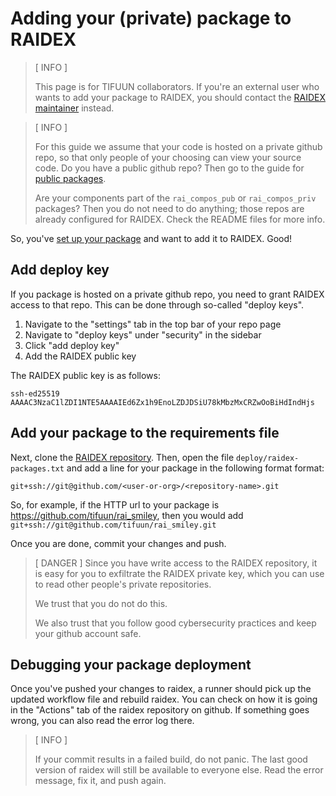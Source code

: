 # Adding your (private) package to RAIDEX

> [ INFO ]
>
> This page is for TIFUUN collaborators.
> If you're an external user who wants to
> add your package to RAIDEX,
> you should contact the [RAIDEX maintainer](people.md) instead.

> [ INFO ]
>
> For this guide we assume that your code is hosted on a
> private github repo,
> so that only people of your choosing can view your
> source code.
> Do you have a public github repo? Then go to the guide for
> [public packages](raidex-tifuun-public.md).
>
> Are your components part of the `rai_compos_pub` or `rai_compos_priv`
> packages? Then you do not need to do anything; those repos are already
> configured for RAIDEX.
> Check the README files for more info.


So, you've
[set up your package](packaging.md)
and want to add it to RAIDEX.
Good!

## Add deploy key

If you package is hosted on a private github repo,
you need to grant RAIDEX access to that repo.
This can be done through so-called "deploy keys".

1. Navigate to the "settings" tab in the top bar of your repo page
1. Navigate to "deploy keys" under "security" in the sidebar
1. Click "add deploy key"
1. Add the RAIDEX public key

The RAIDEX public key is as follows:

```
ssh-ed25519 AAAAC3NzaC1lZDI1NTE5AAAAIEd6Zx1h9EnoLZDJDSiU78kMbzMxCRZwOoBiHdIndHjs
```

## Add your package to the requirements file

Next, clone the
[RAIDEX repository](https://github.com/tifuun/raidex).
Then, open the file `deploy/raidex-packages.txt`
and add a line for your package
in the following format format:

```
git+ssh://git@github.com/<user-or-org>/<repository-name>.git
```

So, for example, if the HTTP url to your package is
<https://github.com/tifuun/rai_smiley>,
then you would add
`git+ssh://git@github.com/tifuun/rai_smiley.git`

Once you are done, commit your changes and push.

> [ DANGER ]
> Since you have write access to the RAIDEX repository,
> it is easy for you to exfiltrate the RAIDEX private key,
> which you can use to read other people's private repositories.
>
> We trust that you do not do this.
>
> We also trust that you follow good cybersecurity practices
> and keep your github account safe.

## Debugging your package deployment

Once you've pushed your changes to raidex,
a runner should pick up the updated workflow file
and rebuild raidex.
You can check on how it is going in the
"Actions" tab of the raidex repository on github.
If something goes wrong, you can also read the error log there.

> [ INFO ]
>
> If your commit results in a failed build,
> do not panic.
> The last good version of raidex will still be available
> to everyone else.
> Read the error message,
> fix it,
> and push again.


